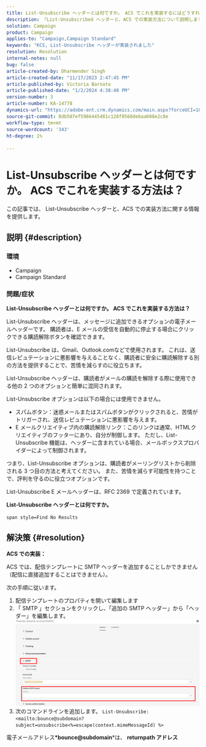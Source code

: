 ```yaml
---
title: List-Unsubscribe ヘッダーとは何ですか。 ACS でこれを実装するにはどうすればよいですか？」
description: 「List-Unsubscribed ヘッダーと、ACS での実装方法について説明します。」
solution: Campaign
product: Campaign
applies-to: "Campaign,Campaign Standard"
keywords: "KCS, List-Unsubscribe ヘッダーが実装されました"
resolution: Resolution
internal-notes: null
bug: false
article-created-by: Dharmender Singh
article-created-date: "11/17/2023 2:47:45 PM"
article-published-by: Victoria Barnato
article-published-date: "1/2/2024 4:38:48 PM"
version-number: 3
article-number: KA-14778
dynamics-url: "https://adobe-ent.crm.dynamics.com/main.aspx?forceUCI=1&pagetype=entityrecord&etn=knowledgearticle&id=4c986043-5885-ee11-8179-6045bd006239"
source-git-commit: 8db507ef5966445481c128f0568debaa608e2c8e
workflow-type: tm+mt
source-wordcount: '343'
ht-degree: 1%

---
```


# List-Unsubscribe ヘッダーとは何ですか。 ACS でこれを実装する方法は？


この記事では、 List-Unsubscribe ヘッダーと、ACS での実装方法に関する情報を提供します。

## 説明 {#description}


### <b>環境</b>

- Campaign
- Campaign Standard


### <b>問題/症状</b>

<b>List-Unsubscribe ヘッダーとは何ですか。 ACS でこれを実装する方法は？</b>

List-Unsubscribe ヘッダーは、メッセージに追加できるオプションの電子メールヘッダーです。 購読者は、E メールの受信を自動的に停止する場合にクリックできる購読解除ボタンを確認できます。

List-Unsubscribe は、Gmail、Outlook.comなどで使用されます。 これは、送信レピュテーションに悪影響を与えることなく、購読者に安全に購読解除する別の方法を提供することで、苦情を減らすのに役立ちます。

List-Unsubscribe ヘッダーは、購読者がメールの購読を解除する際に使用できる他の 2 つのオプションと簡単に混同されます。

List-Unsubscribe オプションは以下の場合には使用できません。

- スパムボタン：迷惑メールまたはスパムボタンがクリックされると、苦情がトリガーされ、送信レピュテーションに悪影響を与えます。
- E メールクリエイティブ内の購読解除リンク：このリンクは通常、HTMLクリエイティブのフッターにあり、自分が制御します。 ただし、List-Unsubscribe 機能は、ヘッダーに含まれている場合、メールボックスプロバイダーによって制御されます。


つまり、List-Unsubscribe オプションは、購読者がメーリングリストから削除される 3 つ目の方法と考えてください。 また、苦情を減らす可能性を持つことで、評判を守るのに役立つオプションです。

List-Unsubscribe E メールヘッダーは、RFC 2369 で定義されています。

<b>List-Unsubscribe ヘッダーとは何ですか。 </b>

`span style=Find No Results`


## 解決策 {#resolution}


<b>ACS での実装：</b>

ACS では、配信テンプレートに SMTP ヘッダーを追加することしかできません（配信に直接追加することはできません）。

次の手順に従います。

1. 配信テンプレートのプロパティを開いて編集します
2. 「 SMTP 」セクションをクリックし、「追加の SMTP ヘッダー」から「ヘッダー」を編集します。     ![](assets/52de6f31-8da9-ee11-be37-6045bd006793.png)
3. 次のコマンドラインを追加します。    `List-Unsubscribe: <mailto:bounce@subdomain?subject=unsubscribe<%=escape(context.mimeMessageId) %>`


電子メールアドレス<b>*bounce@subdomain</b>*は、 <b>returnpath アドレス</b>

